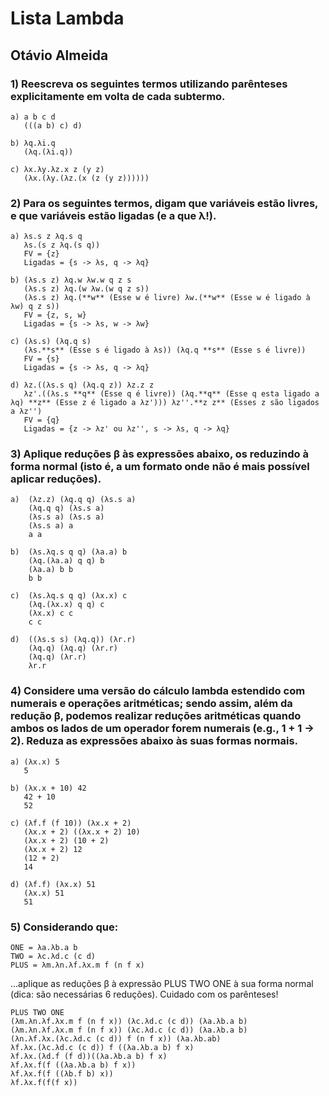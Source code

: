 # Lista Lambda

## Otávio Almeida

### 1) Reescreva os seguintes termos utilizando parênteses explicitamente em volta de cada subtermo.
    a) a b c d
       (((a b) c) d)

    b) λq.λi.q
       (λq.(λi.q))

    c) λx.λy.λz.x z (y z)
       (λx.(λy.(λz.(x (z (y z))))))

### 2) Para os seguintes termos, digam que variáveis estão livres, e que variáveis estão ligadas (e a que λ!).
    a) λs.s z λq.s q
       λs.(s z λq.(s q))
       FV = {z}
       Ligadas = {s -> λs, q -> λq}

    b) (λs.s z) λq.w λw.w q z s
       (λs.s z) λq.(w λw.(w q z s))
       (λs.s z) λq.(**w** (Esse w é livre) λw.(**w** (Esse w é ligado à λw) q z s))
       FV = {z, s, w}
       Ligadas = {s -> λs, w -> λw}

    c) (λs.s) (λq.q s)
       (λs.**s** (Esse s é ligado à λs)) (λq.q **s** (Esse s é livre))
       FV = {s}
       Ligadas = {s -> λs, q -> λq}

    d) λz.((λs.s q) (λq.q z)) λz.z z
       λz'.((λs.s **q** (Esse q é livre)) (λq.**q** (Esse q esta ligado a λq) **z** (Esse z é ligado a λz'))) λz''.**z z** (Esses z são ligados a λz'')
       FV = {q}
       Ligadas = {z -> λz' ou λz'', s -> λs, q -> λq}

### 3) Aplique reduções β às expressões abaixo, os reduzindo à forma normal (isto é, a um formato onde não é mais possível aplicar reduções).
    a)  (λz.z) (λq.q q) (λs.s a)
        (λq.q q) (λs.s a)
        (λs.s a) (λs.s a)
        (λs.s a) a
        a a
        
    b)  (λs.λq.s q q) (λa.a) b
        (λq.(λa.a) q q) b
        (λa.a) b b
        b b
    
    c)  (λs.λq.s q q) (λx.x) c
        (λq.(λx.x) q q) c
        (λx.x) c c
        c c

    d)  ((λs.s s) (λq.q)) (λr.r)
        (λq.q) (λq.q) (λr.r)
        (λq.q) (λr.r) 
        λr.r

### 4) Considere uma versão do cálculo lambda estendido com numerais e operações aritméticas; sendo assim, além da redução β, podemos realizar reduções aritméticas quando ambos os lados de um operador forem numerais (e.g., 1 + 1 → 2). Reduza as expressões abaixo às suas formas normais.
    a) (λx.x) 5
       5

    b) (λx.x + 10) 42
       42 + 10
       52

    c) (λf.f (f 10)) (λx.x + 2)
       (λx.x + 2) ((λx.x + 2) 10)
       (λx.x + 2) (10 + 2)
       (λx.x + 2) 12
       (12 + 2)
       14

    d) (λf.f) (λx.x) 51
       (λx.x) 51
       51

### 5) Considerando que:
    ONE = λa.λb.a b
    TWO = λc.λd.c (c d)
    PLUS = λm.λn.λf.λx.m f (n f x)
...aplique as reduções β à expressão PLUS TWO ONE à sua forma normal (dica: são 
necessárias 6 reduções). Cuidado com os parênteses!

    PLUS TWO ONE
    (λm.λn.λf.λx.m f (n f x)) (λc.λd.c (c d)) (λa.λb.a b)
    (λm.λn.λf.λx.m f (n f x)) (λc.λd.c (c d)) (λa.λb.a b)
    (λn.λf.λx.(λc.λd.c (c d)) f (n f x)) (λa.λb.ab)
    λf.λx.(λc.λd.c (c d)) f ((λa.λb.a b) f x)
    λf.λx.(λd.f (f d))((λa.λb.a b) f x)
    λf.λx.f(f ((λa.λb.a b) f x))
    λf.λx.f(f ((λb.f b) x))
    λf.λx.f(f(f x))
